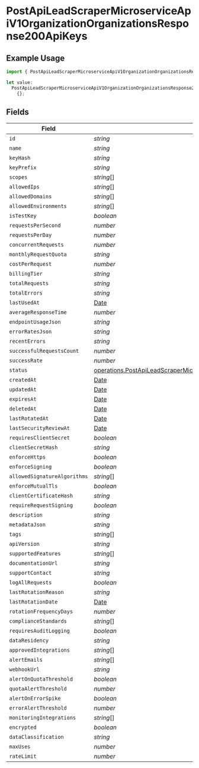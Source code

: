 # PostApiLeadScraperMicroserviceApiV1OrganizationOrganizationsResponse200ApiKeys

## Example Usage

```typescript
import { PostApiLeadScraperMicroserviceApiV1OrganizationOrganizationsResponse200ApiKeys } from "oppulence-backend-sdk/models/operations";

let value:
  PostApiLeadScraperMicroserviceApiV1OrganizationOrganizationsResponse200ApiKeys =
    {};
```

## Fields

| Field                                                                                                                                                                                                                                                                                            | Type                                                                                                                                                                                                                                                                                             | Required                                                                                                                                                                                                                                                                                         | Description                                                                                                                                                                                                                                                                                      |
| ------------------------------------------------------------------------------------------------------------------------------------------------------------------------------------------------------------------------------------------------------------------------------------------------ | ------------------------------------------------------------------------------------------------------------------------------------------------------------------------------------------------------------------------------------------------------------------------------------------------ | ------------------------------------------------------------------------------------------------------------------------------------------------------------------------------------------------------------------------------------------------------------------------------------------------ | ------------------------------------------------------------------------------------------------------------------------------------------------------------------------------------------------------------------------------------------------------------------------------------------------ |
| `id`                                                                                                                                                                                                                                                                                             | *string*                                                                                                                                                                                                                                                                                         | :heavy_minus_sign:                                                                                                                                                                                                                                                                               | N/A                                                                                                                                                                                                                                                                                              |
| `name`                                                                                                                                                                                                                                                                                           | *string*                                                                                                                                                                                                                                                                                         | :heavy_minus_sign:                                                                                                                                                                                                                                                                               | N/A                                                                                                                                                                                                                                                                                              |
| `keyHash`                                                                                                                                                                                                                                                                                        | *string*                                                                                                                                                                                                                                                                                         | :heavy_minus_sign:                                                                                                                                                                                                                                                                               | N/A                                                                                                                                                                                                                                                                                              |
| `keyPrefix`                                                                                                                                                                                                                                                                                      | *string*                                                                                                                                                                                                                                                                                         | :heavy_minus_sign:                                                                                                                                                                                                                                                                               | N/A                                                                                                                                                                                                                                                                                              |
| `scopes`                                                                                                                                                                                                                                                                                         | *string*[]                                                                                                                                                                                                                                                                                       | :heavy_minus_sign:                                                                                                                                                                                                                                                                               | N/A                                                                                                                                                                                                                                                                                              |
| `allowedIps`                                                                                                                                                                                                                                                                                     | *string*[]                                                                                                                                                                                                                                                                                       | :heavy_minus_sign:                                                                                                                                                                                                                                                                               | N/A                                                                                                                                                                                                                                                                                              |
| `allowedDomains`                                                                                                                                                                                                                                                                                 | *string*[]                                                                                                                                                                                                                                                                                       | :heavy_minus_sign:                                                                                                                                                                                                                                                                               | N/A                                                                                                                                                                                                                                                                                              |
| `allowedEnvironments`                                                                                                                                                                                                                                                                            | *string*[]                                                                                                                                                                                                                                                                                       | :heavy_minus_sign:                                                                                                                                                                                                                                                                               | N/A                                                                                                                                                                                                                                                                                              |
| `isTestKey`                                                                                                                                                                                                                                                                                      | *boolean*                                                                                                                                                                                                                                                                                        | :heavy_minus_sign:                                                                                                                                                                                                                                                                               | N/A                                                                                                                                                                                                                                                                                              |
| `requestsPerSecond`                                                                                                                                                                                                                                                                              | *number*                                                                                                                                                                                                                                                                                         | :heavy_minus_sign:                                                                                                                                                                                                                                                                               | N/A                                                                                                                                                                                                                                                                                              |
| `requestsPerDay`                                                                                                                                                                                                                                                                                 | *number*                                                                                                                                                                                                                                                                                         | :heavy_minus_sign:                                                                                                                                                                                                                                                                               | N/A                                                                                                                                                                                                                                                                                              |
| `concurrentRequests`                                                                                                                                                                                                                                                                             | *number*                                                                                                                                                                                                                                                                                         | :heavy_minus_sign:                                                                                                                                                                                                                                                                               | N/A                                                                                                                                                                                                                                                                                              |
| `monthlyRequestQuota`                                                                                                                                                                                                                                                                            | *string*                                                                                                                                                                                                                                                                                         | :heavy_minus_sign:                                                                                                                                                                                                                                                                               | N/A                                                                                                                                                                                                                                                                                              |
| `costPerRequest`                                                                                                                                                                                                                                                                                 | *number*                                                                                                                                                                                                                                                                                         | :heavy_minus_sign:                                                                                                                                                                                                                                                                               | N/A                                                                                                                                                                                                                                                                                              |
| `billingTier`                                                                                                                                                                                                                                                                                    | *string*                                                                                                                                                                                                                                                                                         | :heavy_minus_sign:                                                                                                                                                                                                                                                                               | N/A                                                                                                                                                                                                                                                                                              |
| `totalRequests`                                                                                                                                                                                                                                                                                  | *string*                                                                                                                                                                                                                                                                                         | :heavy_minus_sign:                                                                                                                                                                                                                                                                               | N/A                                                                                                                                                                                                                                                                                              |
| `totalErrors`                                                                                                                                                                                                                                                                                    | *string*                                                                                                                                                                                                                                                                                         | :heavy_minus_sign:                                                                                                                                                                                                                                                                               | N/A                                                                                                                                                                                                                                                                                              |
| `lastUsedAt`                                                                                                                                                                                                                                                                                     | [Date](https://developer.mozilla.org/en-US/docs/Web/JavaScript/Reference/Global_Objects/Date)                                                                                                                                                                                                    | :heavy_minus_sign:                                                                                                                                                                                                                                                                               | N/A                                                                                                                                                                                                                                                                                              |
| `averageResponseTime`                                                                                                                                                                                                                                                                            | *number*                                                                                                                                                                                                                                                                                         | :heavy_minus_sign:                                                                                                                                                                                                                                                                               | N/A                                                                                                                                                                                                                                                                                              |
| `endpointUsageJson`                                                                                                                                                                                                                                                                              | *string*                                                                                                                                                                                                                                                                                         | :heavy_minus_sign:                                                                                                                                                                                                                                                                               | N/A                                                                                                                                                                                                                                                                                              |
| `errorRatesJson`                                                                                                                                                                                                                                                                                 | *string*                                                                                                                                                                                                                                                                                         | :heavy_minus_sign:                                                                                                                                                                                                                                                                               | N/A                                                                                                                                                                                                                                                                                              |
| `recentErrors`                                                                                                                                                                                                                                                                                   | *string*                                                                                                                                                                                                                                                                                         | :heavy_minus_sign:                                                                                                                                                                                                                                                                               | N/A                                                                                                                                                                                                                                                                                              |
| `successfulRequestsCount`                                                                                                                                                                                                                                                                        | *number*                                                                                                                                                                                                                                                                                         | :heavy_minus_sign:                                                                                                                                                                                                                                                                               | N/A                                                                                                                                                                                                                                                                                              |
| `successRate`                                                                                                                                                                                                                                                                                    | *number*                                                                                                                                                                                                                                                                                         | :heavy_minus_sign:                                                                                                                                                                                                                                                                               | N/A                                                                                                                                                                                                                                                                                              |
| `status`                                                                                                                                                                                                                                                                                         | [operations.PostApiLeadScraperMicroserviceApiV1OrganizationOrganizationsResponse200ApplicationJSONResponseBodyOrganizationTenantsStatus](../../models/operations/postapileadscrapermicroserviceapiv1organizationorganizationsresponse200applicationjsonresponsebodyorganizationtenantsstatus.md) | :heavy_minus_sign:                                                                                                                                                                                                                                                                               | N/A                                                                                                                                                                                                                                                                                              |
| `createdAt`                                                                                                                                                                                                                                                                                      | [Date](https://developer.mozilla.org/en-US/docs/Web/JavaScript/Reference/Global_Objects/Date)                                                                                                                                                                                                    | :heavy_minus_sign:                                                                                                                                                                                                                                                                               | N/A                                                                                                                                                                                                                                                                                              |
| `updatedAt`                                                                                                                                                                                                                                                                                      | [Date](https://developer.mozilla.org/en-US/docs/Web/JavaScript/Reference/Global_Objects/Date)                                                                                                                                                                                                    | :heavy_minus_sign:                                                                                                                                                                                                                                                                               | N/A                                                                                                                                                                                                                                                                                              |
| `expiresAt`                                                                                                                                                                                                                                                                                      | [Date](https://developer.mozilla.org/en-US/docs/Web/JavaScript/Reference/Global_Objects/Date)                                                                                                                                                                                                    | :heavy_minus_sign:                                                                                                                                                                                                                                                                               | N/A                                                                                                                                                                                                                                                                                              |
| `deletedAt`                                                                                                                                                                                                                                                                                      | [Date](https://developer.mozilla.org/en-US/docs/Web/JavaScript/Reference/Global_Objects/Date)                                                                                                                                                                                                    | :heavy_minus_sign:                                                                                                                                                                                                                                                                               | N/A                                                                                                                                                                                                                                                                                              |
| `lastRotatedAt`                                                                                                                                                                                                                                                                                  | [Date](https://developer.mozilla.org/en-US/docs/Web/JavaScript/Reference/Global_Objects/Date)                                                                                                                                                                                                    | :heavy_minus_sign:                                                                                                                                                                                                                                                                               | N/A                                                                                                                                                                                                                                                                                              |
| `lastSecurityReviewAt`                                                                                                                                                                                                                                                                           | [Date](https://developer.mozilla.org/en-US/docs/Web/JavaScript/Reference/Global_Objects/Date)                                                                                                                                                                                                    | :heavy_minus_sign:                                                                                                                                                                                                                                                                               | N/A                                                                                                                                                                                                                                                                                              |
| `requiresClientSecret`                                                                                                                                                                                                                                                                           | *boolean*                                                                                                                                                                                                                                                                                        | :heavy_minus_sign:                                                                                                                                                                                                                                                                               | N/A                                                                                                                                                                                                                                                                                              |
| `clientSecretHash`                                                                                                                                                                                                                                                                               | *string*                                                                                                                                                                                                                                                                                         | :heavy_minus_sign:                                                                                                                                                                                                                                                                               | N/A                                                                                                                                                                                                                                                                                              |
| `enforceHttps`                                                                                                                                                                                                                                                                                   | *boolean*                                                                                                                                                                                                                                                                                        | :heavy_minus_sign:                                                                                                                                                                                                                                                                               | N/A                                                                                                                                                                                                                                                                                              |
| `enforceSigning`                                                                                                                                                                                                                                                                                 | *boolean*                                                                                                                                                                                                                                                                                        | :heavy_minus_sign:                                                                                                                                                                                                                                                                               | N/A                                                                                                                                                                                                                                                                                              |
| `allowedSignatureAlgorithms`                                                                                                                                                                                                                                                                     | *string*[]                                                                                                                                                                                                                                                                                       | :heavy_minus_sign:                                                                                                                                                                                                                                                                               | N/A                                                                                                                                                                                                                                                                                              |
| `enforceMutualTls`                                                                                                                                                                                                                                                                               | *boolean*                                                                                                                                                                                                                                                                                        | :heavy_minus_sign:                                                                                                                                                                                                                                                                               | N/A                                                                                                                                                                                                                                                                                              |
| `clientCertificateHash`                                                                                                                                                                                                                                                                          | *string*                                                                                                                                                                                                                                                                                         | :heavy_minus_sign:                                                                                                                                                                                                                                                                               | N/A                                                                                                                                                                                                                                                                                              |
| `requireRequestSigning`                                                                                                                                                                                                                                                                          | *boolean*                                                                                                                                                                                                                                                                                        | :heavy_minus_sign:                                                                                                                                                                                                                                                                               | N/A                                                                                                                                                                                                                                                                                              |
| `description`                                                                                                                                                                                                                                                                                    | *string*                                                                                                                                                                                                                                                                                         | :heavy_minus_sign:                                                                                                                                                                                                                                                                               | N/A                                                                                                                                                                                                                                                                                              |
| `metadataJson`                                                                                                                                                                                                                                                                                   | *string*                                                                                                                                                                                                                                                                                         | :heavy_minus_sign:                                                                                                                                                                                                                                                                               | N/A                                                                                                                                                                                                                                                                                              |
| `tags`                                                                                                                                                                                                                                                                                           | *string*[]                                                                                                                                                                                                                                                                                       | :heavy_minus_sign:                                                                                                                                                                                                                                                                               | N/A                                                                                                                                                                                                                                                                                              |
| `apiVersion`                                                                                                                                                                                                                                                                                     | *string*                                                                                                                                                                                                                                                                                         | :heavy_minus_sign:                                                                                                                                                                                                                                                                               | N/A                                                                                                                                                                                                                                                                                              |
| `supportedFeatures`                                                                                                                                                                                                                                                                              | *string*[]                                                                                                                                                                                                                                                                                       | :heavy_minus_sign:                                                                                                                                                                                                                                                                               | N/A                                                                                                                                                                                                                                                                                              |
| `documentationUrl`                                                                                                                                                                                                                                                                               | *string*                                                                                                                                                                                                                                                                                         | :heavy_minus_sign:                                                                                                                                                                                                                                                                               | N/A                                                                                                                                                                                                                                                                                              |
| `supportContact`                                                                                                                                                                                                                                                                                 | *string*                                                                                                                                                                                                                                                                                         | :heavy_minus_sign:                                                                                                                                                                                                                                                                               | N/A                                                                                                                                                                                                                                                                                              |
| `logAllRequests`                                                                                                                                                                                                                                                                                 | *boolean*                                                                                                                                                                                                                                                                                        | :heavy_minus_sign:                                                                                                                                                                                                                                                                               | N/A                                                                                                                                                                                                                                                                                              |
| `lastRotationReason`                                                                                                                                                                                                                                                                             | *string*                                                                                                                                                                                                                                                                                         | :heavy_minus_sign:                                                                                                                                                                                                                                                                               | N/A                                                                                                                                                                                                                                                                                              |
| `lastRotationDate`                                                                                                                                                                                                                                                                               | [Date](https://developer.mozilla.org/en-US/docs/Web/JavaScript/Reference/Global_Objects/Date)                                                                                                                                                                                                    | :heavy_minus_sign:                                                                                                                                                                                                                                                                               | N/A                                                                                                                                                                                                                                                                                              |
| `rotationFrequencyDays`                                                                                                                                                                                                                                                                          | *number*                                                                                                                                                                                                                                                                                         | :heavy_minus_sign:                                                                                                                                                                                                                                                                               | N/A                                                                                                                                                                                                                                                                                              |
| `complianceStandards`                                                                                                                                                                                                                                                                            | *string*[]                                                                                                                                                                                                                                                                                       | :heavy_minus_sign:                                                                                                                                                                                                                                                                               | N/A                                                                                                                                                                                                                                                                                              |
| `requiresAuditLogging`                                                                                                                                                                                                                                                                           | *boolean*                                                                                                                                                                                                                                                                                        | :heavy_minus_sign:                                                                                                                                                                                                                                                                               | N/A                                                                                                                                                                                                                                                                                              |
| `dataResidency`                                                                                                                                                                                                                                                                                  | *string*                                                                                                                                                                                                                                                                                         | :heavy_minus_sign:                                                                                                                                                                                                                                                                               | N/A                                                                                                                                                                                                                                                                                              |
| `approvedIntegrations`                                                                                                                                                                                                                                                                           | *string*[]                                                                                                                                                                                                                                                                                       | :heavy_minus_sign:                                                                                                                                                                                                                                                                               | N/A                                                                                                                                                                                                                                                                                              |
| `alertEmails`                                                                                                                                                                                                                                                                                    | *string*[]                                                                                                                                                                                                                                                                                       | :heavy_minus_sign:                                                                                                                                                                                                                                                                               | N/A                                                                                                                                                                                                                                                                                              |
| `webhookUrl`                                                                                                                                                                                                                                                                                     | *string*                                                                                                                                                                                                                                                                                         | :heavy_minus_sign:                                                                                                                                                                                                                                                                               | N/A                                                                                                                                                                                                                                                                                              |
| `alertOnQuotaThreshold`                                                                                                                                                                                                                                                                          | *boolean*                                                                                                                                                                                                                                                                                        | :heavy_minus_sign:                                                                                                                                                                                                                                                                               | N/A                                                                                                                                                                                                                                                                                              |
| `quotaAlertThreshold`                                                                                                                                                                                                                                                                            | *number*                                                                                                                                                                                                                                                                                         | :heavy_minus_sign:                                                                                                                                                                                                                                                                               | N/A                                                                                                                                                                                                                                                                                              |
| `alertOnErrorSpike`                                                                                                                                                                                                                                                                              | *boolean*                                                                                                                                                                                                                                                                                        | :heavy_minus_sign:                                                                                                                                                                                                                                                                               | N/A                                                                                                                                                                                                                                                                                              |
| `errorAlertThreshold`                                                                                                                                                                                                                                                                            | *number*                                                                                                                                                                                                                                                                                         | :heavy_minus_sign:                                                                                                                                                                                                                                                                               | N/A                                                                                                                                                                                                                                                                                              |
| `monitoringIntegrations`                                                                                                                                                                                                                                                                         | *string*[]                                                                                                                                                                                                                                                                                       | :heavy_minus_sign:                                                                                                                                                                                                                                                                               | N/A                                                                                                                                                                                                                                                                                              |
| `encrypted`                                                                                                                                                                                                                                                                                      | *boolean*                                                                                                                                                                                                                                                                                        | :heavy_minus_sign:                                                                                                                                                                                                                                                                               | N/A                                                                                                                                                                                                                                                                                              |
| `dataClassification`                                                                                                                                                                                                                                                                             | *string*                                                                                                                                                                                                                                                                                         | :heavy_minus_sign:                                                                                                                                                                                                                                                                               | N/A                                                                                                                                                                                                                                                                                              |
| `maxUses`                                                                                                                                                                                                                                                                                        | *number*                                                                                                                                                                                                                                                                                         | :heavy_minus_sign:                                                                                                                                                                                                                                                                               | N/A                                                                                                                                                                                                                                                                                              |
| `rateLimit`                                                                                                                                                                                                                                                                                      | *number*                                                                                                                                                                                                                                                                                         | :heavy_minus_sign:                                                                                                                                                                                                                                                                               | N/A                                                                                                                                                                                                                                                                                              |